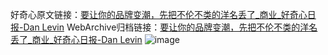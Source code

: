 好奇心原文链接：[要让你的品牌变潮，先把不伦不类的洋名丢了_商业_好奇心日报-Dan Levin](https://www.qdaily.com/articles/4803.html)
WebArchive归档链接：[要让你的品牌变潮，先把不伦不类的洋名丢了_商业_好奇心日报-Dan Levin](http://web.archive.org/web/20190623162723/https://www.qdaily.com/articles/4803.html)
![image](http://ww3.sinaimg.cn/large/007d5XDply1g3w5rg2ec8j30u069r7wi)